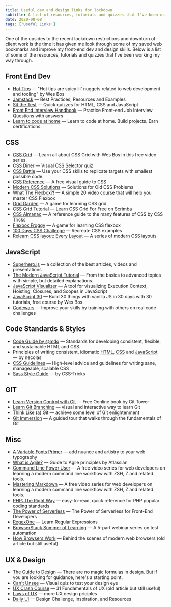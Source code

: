 ```yaml
---
title: Useful dev and design links for lockdown
subtitle: A list of resources, tutorials and quizzes that I've been using to brush up on my front-end dev and design skills during recent months.
date: 2020-08-08
tags: ['Useful Links']
---
```


One of the upsides to the recent lockdown restrictions and downturn of client work is the time it has given me look through some of my saved web bookmarks and improve my front-end dev and design skills. Below is a list of some of the resources, tutorials and quizzes that I've been working my way through.

## Front End Dev

- [Hot Tips](https://wesbos.com/tips) — "Hot tips are spicy lil' nuggets related to web development and tooling" by Wes Bos
- [Jamstack](https://jamstack.org/) — Best Practices, Resources and Examples
- [Sit the Test](https://sitthetest.com/tests) — Quick quizzes for HTML, CSS and JavaScript
- [Front End Interview Handbook](https://yangshun.github.io/front-end-interview-handbook/) — Practice Front-end Job Interview Questions with answers
- [Learn to code at home](https://www.freecodecamp.org/) — Learn to code at home. Build projects. Earn certifications.

## CSS

- [CSS Grid](https://cssgrid.io/) — Learn all about CSS Grid with Wes Bos in this free video series.
- [CSS Diner](http://flukeout.github.io/#) — Visual CSS Selector quiz
- [CSS Battle](https://cssbattle.dev/) — Use your CSS skills to replicate targets with smallest possible code.
- [CSS Reference](https://cssreference.io/) — A free visual guide to CSS
- [Modern CSS Solutions](https://moderncss.dev/?ds) — Solutions for Old CSS Problems
- [What The Flexbox?!](https://flexbox.io/) — A simple 20 video course that will help you master CSS Flexbox
- [Grid Garden](http://cssgridgarden.com/) — A game for learning CSS grid
- [CSS Grid Tutorial](https://scrimba.com/g/gR8PTE) — Learn CSS Grid For Free on Scrimba
- [CSS Almanac](https://css-tricks.com/almanac/) — A reference guide to the many features of CSS by CSS Tricks
- [Flexbox Froggy](http://flexboxfroggy.com/) — A game for learning CSS flexbox
- [100 Days CSS Challenge](https://100dayscss.com/) — Recreate CSS examples
- [Relearn CSS layout: Every Layout](https://every-layout.dev/) — A series of modern CSS layouts

## JavaScript

- [Superhero.js](http://superherojs.com/) — a collection of the best articles, videos and presentations
- [The Modern JavaScript Tutorial](https://javascript.info/) — From the basics to advanced topics with simple, but detailed explanations.
- [JavaScript Visualizer](https://ui.dev/javascript-visualizer/) — A tool for visualizing Execution Context, Hoisting, Closures, and Scopes in JavaScript
- [JavaScript 30](https://javascript30.com/) — Build 30 things with vanilla JS in 30 days with 30 tutorials, free course by Wes Bos
- [Codewars](https://www.codewars.com/) — Improve your skills by training with others on real code challenges

## Code Standards & Styles

- [Code Guide by @mdo](https://codeguide.co/) — Standards for developing consistent, flexible, and sustainable HTML and CSS.
- Principles of writing consistent, idiomatic [HTML](https://github.com/necolas/idiomatic-html), [CSS](https://github.com/necolas/idiomatic-css) and [JavaScript](https://github.com/rwaldron/idiomatic.js/) — by necolas
- [CSS Guidelines](https://cssguidelin.es/) — High-level advice and guidelines for writing sane, manageable, scalable CSS
- [Sass Style Guide](https://css-tricks.com/sass-style-guide/) — by CSS-Tricks

## GIT

- [Learn Version Control with Git](https://www.git-tower.com/learn/git/ebook) — Free Oonline book by Git Tower
- [Learn Git Branching](https://learngitbranching.js.org/) — visual and interactive way to learn Git
- [Think Like (a) Git](http://think-like-a-git.net/) — achieve some level of Git enlightenment
- [Git Immersion](https://gitimmersion.com/) — A guided tour that walks through the fundamentals of Git

## Misc

- [A Variable Fonts Primer](https://variablefonts.io/) — add nuance and artistry to your web typography
- [What is Agile?](https://www.atlassian.com/agile) — Guide to Agile principles by Atlassian
- [Command Line Power User](https://commandlinepoweruser.com/) — A free video series for web developers on learning a modern command line workflow with ZSH, Z and related tools.
- [Mastering Markdown](https://masteringmarkdown.com/) — A free video series for web developers on learning a modern command line workflow with ZSH, Z and related tools.
- [PHP: The Right Way](https://phptherightway.com/) — easy-to-read, quick reference for PHP popular coding standards
- [The Power of Serverless](https://serverless.css-tricks.com/) — The Power of Serverless for Front-End Developers
- [RegexOne](https://regexone.com/) — Learn Regular Expressions
- [BrowserStack Summer of Learning](https://www.browserstack.com/events/summer-of-learning) — A 5-part webinar series on test automation
- [How Browsers Work](https://www.html5rocks.com/en/tutorials/internals/howbrowserswork/) — Behind the scenes of modern web browsers (old article but still useful)

## UX & Design

- [The Guide to Design](https://start.uxdesign.cc/) — There are no magic formulas in design. But if you are looking for guidance, here's a starting point.
- [Can't Unsee](https://cantunsee.space/) — Visual quiz to test your design eye
- [UX Crash Course](https://thehipperelement.com/post/75476711614/ux-crash-course-31-fundamentals) — 31 Fundamentals of UX (old article but still useful)
- [Laws of UX](https://lawsofux.com/) — more UX design priciples
- [Daily UI](https://www.dailyui.co/) — Design Challenge, Inspiration, and Resources